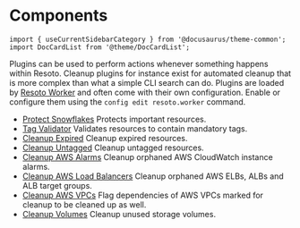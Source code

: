 # Components

```mdx-code-block
import { useCurrentSidebarCategory } from '@docusaurus/theme-common';
import DocCardList from '@theme/DocCardList';
```

Plugins can be used to perform actions whenever something happens within Resoto. Cleanup plugins for instance exist for automated cleanup that is more complex than what a simple CLI search can do. Plugins are loaded by [Resoto Worker](../worker.md) and often come with their own configuration. Enable or configure them using the `config edit resoto.worker` command.

- [Protect Snowflakes](protect_snowflakes.md) Protects important resources.
- [Tag Validator](tagvalidator.md) Validates resources to contain mandatory tags.
- [Cleanup Expired](cleanup_expired.md) Cleanup expired resources.
- [Cleanup Untagged](cleanup_untagged.md) Cleanup untagged resources.
- [Cleanup AWS Alarms](cleanup_aws_alarms.md) Cleanup orphaned AWS CloudWatch instance alarms.
- [Cleanup AWS Load Balancers](cleanup_aws_loadbalancers.md) Cleanup orphaned AWS ELBs, ALBs and ALB target groups.
- [Cleanup AWS VPCs](cleanup_aws_vpcs.md) Flag dependencies of AWS VPCs marked for cleanup to be cleaned up as well.
- [Cleanup Volumes](cleanup_volumes.md) Cleanup unused storage volumes.

<DocCardList items={useCurrentSidebarCategory().items}/>
